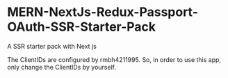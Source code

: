 # MERN-NextJs-Redux-Passport-OAuth-SSR-Starter-Pack
A SSR starter pack with Next js

The ClientIDs are configured by rmbh4211995. So, in order to use this app, only change the ClientIDs by yourself.
